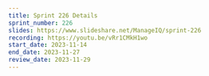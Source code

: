 ```yaml
---
title: Sprint 226 Details
sprint_number: 226
slides: https://www.slideshare.net/ManageIQ/sprint-226
recording: https://youtu.be/vRr1CMkH1wo
start_date: 2023-11-14
end_date: 2023-11-27
review_date: 2023-11-29
---
```

